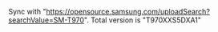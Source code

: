 Sync with "https://opensource.samsung.com/uploadSearch?searchValue=SM-T970".
Total version is "T970XXS5DXA1"
